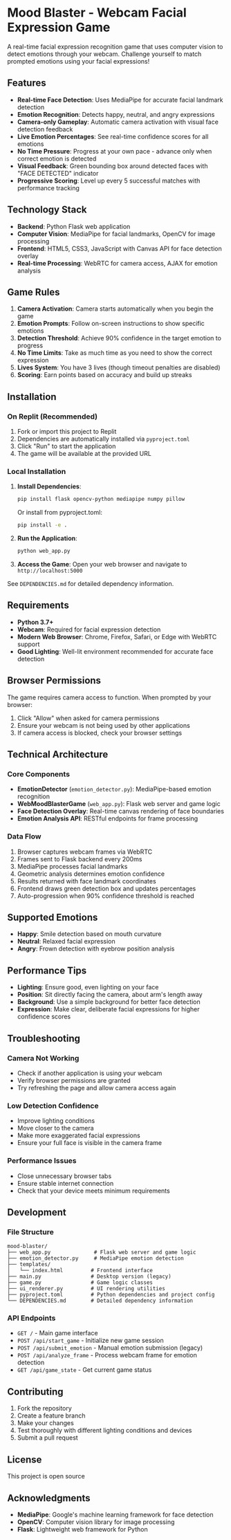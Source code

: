 # Mood Blaster - Webcam Facial Expression Game

A real-time facial expression recognition game that uses computer vision to detect emotions through your webcam. Challenge yourself to match prompted emotions using your facial expressions!

## Features

- **Real-time Face Detection**: Uses MediaPipe for accurate facial landmark detection
- **Emotion Recognition**: Detects happy, neutral, and angry expressions
- **Camera-only Gameplay**: Automatic camera activation with visual face detection feedback
- **Live Emotion Percentages**: See real-time confidence scores for all emotions
- **No Time Pressure**: Progress at your own pace - advance only when correct emotion is detected
- **Visual Feedback**: Green bounding box around detected faces with "FACE DETECTED" indicator
- **Progressive Scoring**: Level up every 5 successful matches with performance tracking

## Technology Stack

- **Backend**: Python Flask web application
- **Computer Vision**: MediaPipe for facial landmarks, OpenCV for image processing
- **Frontend**: HTML5, CSS3, JavaScript with Canvas API for face detection overlay
- **Real-time Processing**: WebRTC for camera access, AJAX for emotion analysis

## Game Rules

1. **Camera Activation**: Camera starts automatically when you begin the game
2. **Emotion Prompts**: Follow on-screen instructions to show specific emotions
3. **Detection Threshold**: Achieve 90% confidence in the target emotion to progress
4. **No Time Limits**: Take as much time as you need to show the correct expression
5. **Lives System**: You have 3 lives (though timeout penalties are disabled)
6. **Scoring**: Earn points based on accuracy and build up streaks

## Installation

### On Replit (Recommended)
1. Fork or import this project to Replit
2. Dependencies are automatically installed via `pyproject.toml`
3. Click "Run" to start the application
4. The game will be available at the provided URL

### Local Installation
1. **Install Dependencies**:
   ```bash
   pip install flask opencv-python mediapipe numpy pillow
   ```
   
   Or install from pyproject.toml:
   ```bash
   pip install -e .
   ```

2. **Run the Application**:
   ```bash
   python web_app.py
   ```

3. **Access the Game**:
   Open your web browser and navigate to `http://localhost:5000`

See `DEPENDENCIES.md` for detailed dependency information.

## Requirements

- **Python 3.7+**
- **Webcam**: Required for facial expression detection
- **Modern Web Browser**: Chrome, Firefox, Safari, or Edge with WebRTC support
- **Good Lighting**: Well-lit environment recommended for accurate face detection

## Browser Permissions

The game requires camera access to function. When prompted by your browser:
1. Click "Allow" when asked for camera permissions
2. Ensure your webcam is not being used by other applications
3. If camera access is blocked, check your browser settings

## Technical Architecture

### Core Components

- **EmotionDetector** (`emotion_detector.py`): MediaPipe-based emotion recognition
- **WebMoodBlasterGame** (`web_app.py`): Flask web server and game logic
- **Face Detection Overlay**: Real-time canvas rendering of face boundaries
- **Emotion Analysis API**: RESTful endpoints for frame processing

### Data Flow

1. Browser captures webcam frames via WebRTC
2. Frames sent to Flask backend every 200ms
3. MediaPipe processes facial landmarks
4. Geometric analysis determines emotion confidence
5. Results returned with face landmark coordinates
6. Frontend draws green detection box and updates percentages
7. Auto-progression when 90% confidence threshold is reached

## Supported Emotions

- **Happy**: Smile detection based on mouth curvature
- **Neutral**: Relaxed facial expression
- **Angry**: Frown detection with eyebrow position analysis

## Performance Tips

- **Lighting**: Ensure good, even lighting on your face
- **Position**: Sit directly facing the camera, about arm's length away
- **Background**: Use a simple background for better face detection
- **Expression**: Make clear, deliberate facial expressions for higher confidence scores

## Troubleshooting

### Camera Not Working
- Check if another application is using your webcam
- Verify browser permissions are granted
- Try refreshing the page and allow camera access again

### Low Detection Confidence
- Improve lighting conditions
- Move closer to the camera
- Make more exaggerated facial expressions
- Ensure your full face is visible in the camera frame

### Performance Issues
- Close unnecessary browser tabs
- Ensure stable internet connection
- Check that your device meets minimum requirements

## Development

### File Structure
```
mood-blaster/
├── web_app.py              # Flask web server and game logic
├── emotion_detector.py     # MediaPipe emotion detection
├── templates/
│   └── index.html         # Frontend interface
├── main.py                # Desktop version (legacy)
├── game.py                # Game logic classes
├── ui_renderer.py         # UI rendering utilities
├── pyproject.toml         # Python dependencies and project config
└── DEPENDENCIES.md        # Detailed dependency information
```

### API Endpoints

- `GET /` - Main game interface
- `POST /api/start_game` - Initialize new game session
- `POST /api/submit_emotion` - Manual emotion submission (legacy)
- `POST /api/analyze_frame` - Process webcam frame for emotion detection
- `GET /api/game_state` - Get current game status

## Contributing

1. Fork the repository
2. Create a feature branch
3. Make your changes
4. Test thoroughly with different lighting conditions and devices
5. Submit a pull request

## License

This project is open source 

## Acknowledgments

- **MediaPipe**: Google's machine learning framework for face detection
- **OpenCV**: Computer vision library for image processing
- **Flask**: Lightweight web framework for Python
